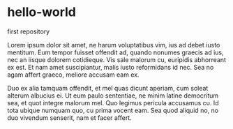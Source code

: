 # hello-world
first repository

Lorem ipsum dolor sit amet, ne harum voluptatibus vim, ius ad debet iusto mentitum. Eum tempor fuisset offendit ad, quando nonumes graecis ad ius, nec an iisque dolorem cotidieque. Vis sale malorum cu, euripidis abhorreant ex est. Et nam amet suscipiantur, malis iusto reformidans id nec. Sea no agam affert graeco, meliore accusam eam ex.

Duo ex alia tamquam offendit, et mel quas dicunt aperiam, cum soleat alterum albucius ei. Ut eum paulo sententiae, ne minim latine democritum sea, et quot integre malorum mel. Quo legimus pericula accusamus cu. Id tota ubique numquam quo, cu prima vocent eam. Sea quod aliquid no, no duo vivendum senserit, nam et facer affert.
